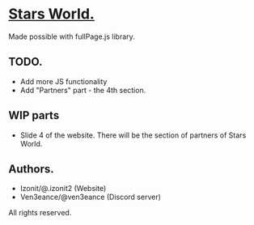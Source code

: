 # [Stars World.](https://discord.gg/starsworld)

Made possible with fullPage.js library.

## TODO.
-  Add more JS functionality
-  Add "Partners" part - the 4th section.

## WIP parts
- Slide 4 of the website. There will be the section of partners of Stars World.

## Authors.
- Izonit/@.izonit2 (Website)
- Ven3eance/@ven3eance (Discord server)

All rights reserved.
